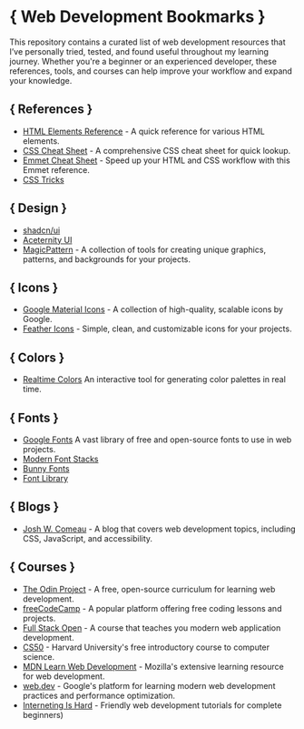 # { Web Development Bookmarks }

This repository contains a curated list of web development resources that I’ve personally tried, tested, and found useful throughout my learning journey. Whether you're a beginner or an experienced developer, these references, tools, and courses can help improve your workflow and expand your knowledge.

## { References }

- [HTML Elements Reference](https://htmlcheatsheet.com/css/) - A quick reference for various HTML elements.
- [CSS Cheat Sheet](https://htmlcheatsheet.com/css/) - A comprehensive CSS cheat sheet for quick lookup.
- [Emmet Cheat Sheet](https://docs.emmet.io/cheat-sheet/) - Speed up your HTML and CSS workflow with this Emmet reference.
- [CSS Tricks](https://css-tricks.com/)

## { Design }

- [shadcn/ui](https://ui.shadcn.com/)
- [Aceternity UI](https://ui.aceternity.com/)
- [MagicPattern](https://www.magicpattern.design/) - A collection of tools for creating unique graphics, patterns, and backgrounds for your projects.

## { Icons }

- [Google Material Icons](https://fonts.google.com/icons) - A collection of high-quality, scalable icons by Google.
- [Feather Icons](https://feathericons.com/) - Simple, clean, and customizable icons for your projects.

## { Colors }

- [Realtime Colors](https://www.realtimecolors.com) An interactive tool for generating color palettes in real time.

## { Fonts }

- [Google Fonts](https://fonts.google.com) A vast library of free and open-source fonts to use in web projects.
- [Modern Font Stacks](https://modernfontstacks.com/#font-stacks)
- [Bunny Fonts](https://fonts.bunny.net/)
- [Font Library](https://fontlibrary.org/en)

## { Blogs }

- [Josh W. Comeau](https://www.joshwcomeau.com/) - A blog that covers web development topics, including CSS, JavaScript, and accessibility.

## { Courses }

- [The Odin Project](https://www.theodinproject.com/) - A free, open-source curriculum for learning web development.
- [freeCodeCamp](https://www.freecodecamp.org/) - A popular platform offering free coding lessons and projects.
- [Full Stack Open](https://fullstackopen.com/en/) - A course that teaches you modern web application development.
- [CS50](https://cs50.harvard.edu/) - Harvard University's free introductory course to computer science.
- [MDN Learn Web Development](https://developer.mozilla.org/en-US/docs/Learn) - Mozilla's extensive learning resource for web development.
- [web.dev](https://web.dev/learn/) - Google's platform for learning modern web development practices and performance optimization.
- [Interneting Is Hard](https://internetingishard.netlify.app) - Friendly web development tutorials for complete beginners)
